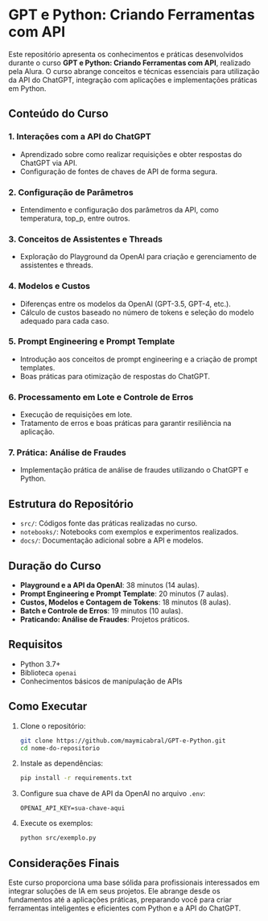 # GPT e Python: Criando Ferramentas com API

Este repositório apresenta os conhecimentos e práticas desenvolvidos durante o curso **GPT e Python: Criando Ferramentas com API**, realizado pela Alura. O curso abrange conceitos e técnicas essenciais para utilização da API do ChatGPT, integração com aplicações e implementações práticas em Python.

## Conteúdo do Curso

### 1. Interações com a API do ChatGPT
- Aprendizado sobre como realizar requisições e obter respostas do ChatGPT via API.
- Configuração de fontes de chaves de API de forma segura.

### 2. Configuração de Parâmetros
- Entendimento e configuração dos parâmetros da API, como temperatura, top_p, entre outros.

### 3. Conceitos de Assistentes e Threads
- Exploração do Playground da OpenAI para criação e gerenciamento de assistentes e threads.

### 4. Modelos e Custos
- Diferenças entre os modelos da OpenAI (GPT-3.5, GPT-4, etc.).
- Cálculo de custos baseado no número de tokens e seleção do modelo adequado para cada caso.

### 5. Prompt Engineering e Prompt Template
- Introdução aos conceitos de prompt engineering e a criação de prompt templates.
- Boas práticas para otimização de respostas do ChatGPT.

### 6. Processamento em Lote e Controle de Erros
- Execução de requisições em lote.
- Tratamento de erros e boas práticas para garantir resiliência na aplicação.

### 7. Prática: Análise de Fraudes
- Implementação prática de análise de fraudes utilizando o ChatGPT e Python.

## Estrutura do Repositório

- `src/`: Códigos fonte das práticas realizadas no curso.
- `notebooks/`: Notebooks com exemplos e experimentos realizados.
- `docs/`: Documentação adicional sobre a API e modelos.

## Duração do Curso

- **Playground e a API da OpenAI**: 38 minutos (14 aulas).
- **Prompt Engineering e Prompt Template**: 20 minutos (7 aulas).
- **Custos, Modelos e Contagem de Tokens**: 18 minutos (8 aulas).
- **Batch e Controle de Erros**: 19 minutos (10 aulas).
- **Praticando: Análise de Fraudes**: Projetos práticos.

## Requisitos

- Python 3.7+
- Biblioteca `openai`
- Conhecimentos básicos de manipulação de APIs

## Como Executar

1. Clone o repositório:
   ```bash
   git clone https://github.com/maymicabral/GPT-e-Python.git
   cd nome-do-repositorio
   ```
2. Instale as dependências:
   ```bash
   pip install -r requirements.txt
   ```
3. Configure sua chave de API da OpenAI no arquivo `.env`:
   ```env
   OPENAI_API_KEY=sua-chave-aqui
   ```
4. Execute os exemplos:
   ```bash
   python src/exemplo.py
   ```

## Considerações Finais

Este curso proporciona uma base sólida para profissionais interessados em integrar soluções de IA em seus projetos. Ele abrange desde os fundamentos até a aplicações práticas, preparando você para criar ferramentas inteligentes e eficientes com Python e a API do ChatGPT.
